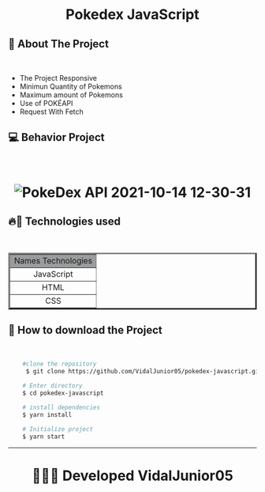 <h1 align="center">
Pokedex JavaScript
</h1>

## 📒 About The Project
<br/>
<ul>
    <li>The Project Responsive</li>
    <li>Minimun Quantity of Pokemons</li>
    <li>Maximum amount of Pokemons</li>
    <li>Use of POKÉAPI</li>
    <li>Request  With Fetch</li>
</ul>

## 💻 Behavior Project
<br/>
<h1 align="center">

![PokeDex API 2021-10-14 12-30-31](https://user-images.githubusercontent.com/84291331/137350119-3bf5b8e1-b49e-42f6-99f3-17abd385ffe5.gif)


</h1>

## 🔥🚀 Technologies used
<br/>
<table align="center" width="220px" border="3">
    <tr bgColor="#9a9b9c">
        <td align="center">Names Technologies</td>
    </tr>
    <tr>
        <td align="center">JavaScript</td>
    </tr>
    <tr>
        <td align="center">HTML</td>
    </tr>
    <tr>
        <td align="center">CSS</td>
    </tr>
</table>

## 📁 How to download the Project 
<br/>

```bash 
    #clone the repository
     $ git clone https://github.com/VidalJunior05/pokedex-javascript.git
    
    # Enter directory
    $ cd pokedex-javascript

    # install dependencies
    $ yarn install

    # Initialize project
    $ yarn start
``` 

--- 

<h1 align="center">
👩‍💻🔰 Developed VidalJunior05
</h1>